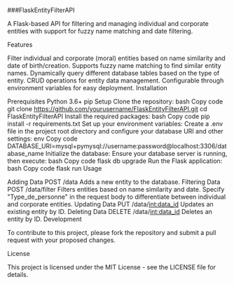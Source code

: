 ###FlaskEntityFilterAPI

A Flask-based API for filtering and managing individual and corporate entities with support for fuzzy name matching and date filtering.

Features

Filter individual and corporate (moral) entities based on name similarity and date of birth/creation.
Supports fuzzy name matching to find similar entity names.
Dynamically query different database tables based on the type of entity.
CRUD operations for entity data management.
Configurable through environment variables for easy deployment.
Installation

Prerequisites
Python 3.6+
pip
Setup
Clone the repository:
bash
Copy code
git clone https://github.com/yourusername/FlaskEntityFilterAPI.git
cd FlaskEntityFilterAPI
Install the required packages:
bash
Copy code
pip install -r requirements.txt
Set up your environment variables:
Create a .env file in the project root directory and configure your database URI and other settings:
env
Copy code
DATABASE_URI=mysql+pymysql://username:password@localhost:3306/database_name
Initialize the database:
Ensure your database server is running, then execute:
bash
Copy code
flask db upgrade
Run the Flask application:
bash
Copy code
flask run
Usage

Adding Data
POST /data
Adds a new entity to the database.
Filtering Data
POST /data/filter
Filters entities based on name similarity and date. Specify "Type_de_personne" in the request body to differentiate between individual and corporate entities.
Updating Data
PUT /data/<int:data_id>
Updates an existing entity by ID.
Deleting Data
DELETE /data/<int:data_id>
Deletes an entity by ID.
Development

To contribute to this project, please fork the repository and submit a pull request with your proposed changes.

License

This project is licensed under the MIT License - see the LICENSE file for details.
